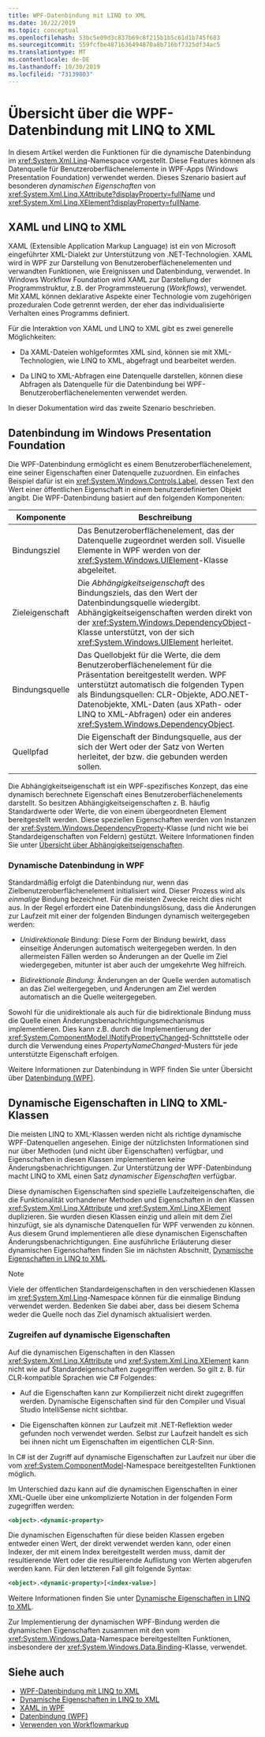 ```yaml
---
title: WPF-Datenbindung mit LINQ to XML
ms.date: 10/22/2019
ms.topic: conceptual
ms.openlocfilehash: 53bc5e09d3c837b69c8f215b1b5c61d1b745f683
ms.sourcegitcommit: 559fcfbe4871636494870a8b716bf7325df34ac5
ms.translationtype: MT
ms.contentlocale: de-DE
ms.lasthandoff: 10/30/2019
ms.locfileid: "73139803"
---
```

# <a name="overview-of-wpf-data-binding-with-linq-to-xml"></a>Übersicht über die WPF-Datenbindung mit LINQ to XML

In diesem Artikel werden die Funktionen für die dynamische Datenbindung im <xref:System.Xml.Linq>-Namespace vorgestellt. Diese Features können als Datenquelle für Benutzeroberflächenelemente in WPF-Apps (Windows Presentation Foundation) verwendet werden. Dieses Szenario basiert auf besonderen *dynamischen Eigenschaften* von <xref:System.Xml.Linq.XAttribute?displayProperty=fullName> und <xref:System.Xml.Linq.XElement?displayProperty=fullName>.

## <a name="xaml-and-linq-to-xml"></a>XAML und LINQ to XML

XAML (Extensible Application Markup Language) ist ein von Microsoft eingeführter XML-Dialekt zur Unterstützung von .NET-Technologien. XAML wird in WPF zur Darstellung von Benutzeroberflächenelementen und verwandten Funktionen, wie Ereignissen und Datenbindung, verwendet. In Windows Workflow Foundation wird XAML zur Darstellung der Programmstruktur, z.B. der Programmsteuerung (*Workflows*), verwendet. Mit XAML können deklarative Aspekte einer Technologie vom zugehörigen prozeduralen Code getrennt werden, der eher das individualisierte Verhalten eines Programms definiert.

Für die Interaktion von XAML und LINQ to XML gibt es zwei generelle Möglichkeiten:

- Da XAML-Dateien wohlgeformtes XML sind, können sie mit XML-Technologien, wie LINQ to XML, abgefragt und bearbeitet werden.

- Da LINQ to XML-Abfragen eine Datenquelle darstellen, können diese Abfragen als Datenquelle für die Datenbindung bei WPF-Benutzeroberflächenelementen verwendet werden.

In dieser Dokumentation wird das zweite Szenario beschrieben.

## <a name="data-binding-in-the-windows-presentation-foundation"></a>Datenbindung im Windows Presentation Foundation

Die WPF-Datenbindung ermöglicht es einem Benutzeroberflächenelement, eine seiner Eigenschaften einer Datenquelle zuzuordnen. Ein einfaches Beispiel dafür ist ein <xref:System.Windows.Controls.Label>, dessen Text den Wert einer öffentlichen Eigenschaft in einem benutzerdefinierten Objekt angibt. Die WPF-Datenbindung basiert auf den folgenden Komponenten:

|Komponente|Beschreibung|
|---------------|-----------------|
|Bindungsziel|Das Benutzeroberflächenelement, das der Datenquelle zugeordnet werden soll. Visuelle Elemente in WPF werden von der <xref:System.Windows.UIElement>-Klasse abgeleitet.|
|Zieleigenschaft|Die *Abhängigkeitseigenschaft* des Bindungsziels, das den Wert der Datenbindungsquelle wiedergibt. Abhängigkeitseigenschaften werden direkt von der <xref:System.Windows.DependencyObject>-Klasse unterstützt, von der sich <xref:System.Windows.UIElement> herleitet.|
|Bindungsquelle|Das Quellobjekt für die Werte, die dem Benutzeroberflächenelement für die Präsentation bereitgestellt werden. WPF unterstützt automatisch die folgenden Typen als Bindungsquellen: CLR-Objekte, ADO.NET-Datenobjekte, XML-Daten (aus XPath- oder LINQ to XML-Abfragen) oder ein anderes <xref:System.Windows.DependencyObject>.|
|Quellpfad|Die Eigenschaft der Bindungsquelle, aus der sich der Wert oder der Satz von Werten herleitet, der bzw. die gebunden werden sollen.|

Die Abhängigkeitseigenschaft ist ein WPF-spezifisches Konzept, das eine dynamisch berechnete Eigenschaft eines Benutzeroberflächenelements darstellt. So besitzen Abhängigkeitseigenschaften z. B. häufig Standardwerte oder Werte, die von einem übergeordneten Element bereitgestellt werden. Diese speziellen Eigenschaften werden von Instanzen der <xref:System.Windows.DependencyProperty>-Klasse (und nicht wie bei Standardeigenschaften von Feldern) gestützt. Weitere Informationen finden Sie unter [Übersicht über Abhängigkeitseigenschaften](/dotnet/framework/wpf/advanced/dependency-properties-overview).

### <a name="dynamic-data-binding-in-wpf"></a>Dynamische Datenbindung in WPF

Standardmäßig erfolgt die Datenbindung nur, wenn das Zielbenutzeroberflächenelement initialisiert wird. Dieser Prozess wird als *einmalige* Bindung bezeichnet. Für die meisten Zwecke reicht dies nicht aus. In der Regel erfordert eine Datenbindungslösung, dass die Änderungen zur Laufzeit mit einer der folgenden Bindungen dynamisch weitergegeben werden:

- *Unidirektionale* Bindung: Diese Form der Bindung bewirkt, dass einseitige Änderungen automatisch weitergegeben werden. In den allermeisten Fällen werden so Änderungen an der Quelle im Ziel wiedergegeben, mitunter ist aber auch der umgekehrte Weg hilfreich.

- *Bidirektionale Bindung*: Änderungen an der Quelle werden automatisch an das Ziel weitergegeben, und Änderungen am Ziel werden automatisch an die Quelle weitergegeben.

Sowohl für die unidirektionale als auch für die bidirektionale Bindung muss die Quelle einen Änderungsbenachrichtigungsmechanismus implementieren. Dies kann z.B. durch die Implementierung der <xref:System.ComponentModel.INotifyPropertyChanged>-Schnittstelle oder durch die Verwendung eines *PropertyNameChanged*-Musters für jede unterstützte Eigenschaft erfolgen.

Weitere Informationen zur Datenbindung in WPF finden Sie unter Übersicht über [Datenbindung (WPF)](/dotnet/framework/wpf/data/data-binding-wpf).

## <a name="dynamic-properties-in-linq-to-xml-classes"></a>Dynamische Eigenschaften in LINQ to XML-Klassen

Die meisten LINQ to XML-Klassen werden nicht als richtige dynamische WPF-Datenquellen angesehen. Einige der nützlichsten Informationen sind nur über Methoden (und nicht über Eigenschaften) verfügbar, und Eigenschaften in diesen Klassen implementieren keine Änderungsbenachrichtigungen. Zur Unterstützung der WPF-Datenbindung macht LINQ to XML einen Satz *dynamischer Eigenschaften* verfügbar.

Diese dynamischen Eigenschaften sind spezielle Laufzeiteigenschaften, die die Funktionalität vorhandener Methoden und Eigenschaften in den Klassen <xref:System.Xml.Linq.XAttribute> und <xref:System.Xml.Linq.XElement> duplizieren. Sie wurden diesen Klassen einzig und allein mit dem Ziel hinzufügt, sie als dynamische Datenquellen für WPF verwenden zu können. Aus diesem Grund implementieren alle diese dynamischen Eigenschaften Änderungsbenachrichtigungen. Eine ausführliche Erläuterung dieser dynamischen Eigenschaften finden Sie im nächsten Abschnitt, [Dynamische Eigenschaften in LINQ to XML](linq-to-xml-dynamic-properties.md).

> [!NOTE]
> Viele der öffentlichen Standardeigenschaften in den verschiedenen Klassen im <xref:System.Xml.Linq>-Namespace können für die einmalige Bindung verwendet werden. Bedenken Sie dabei aber, dass bei diesem Schema weder die Quelle noch das Ziel dynamisch aktualisiert werden.

### <a name="access-dynamic-properties"></a>Zugreifen auf dynamische Eigenschaften

Auf die dynamischen Eigenschaften in den Klassen <xref:System.Xml.Linq.XAttribute> und <xref:System.Xml.Linq.XElement> kann nicht wie auf Standardeigenschaften zugegriffen werden. So gilt z. B. für CLR-kompatible Sprachen wie C# Folgendes:

- Auf die Eigenschaften kann zur Kompilierzeit nicht direkt zugegriffen werden. Dynamische Eigenschaften sind für den Compiler und Visual Studio IntelliSense nicht sichtbar.

- Die Eigenschaften können zur Laufzeit mit .NET-Reflektion weder gefunden noch verwendet werden. Selbst zur Laufzeit handelt es sich bei ihnen nicht um Eigenschaften im eigentlichen CLR-Sinn.

In C# ist der Zugriff auf dynamische Eigenschaften zur Laufzeit nur über die vom <xref:System.ComponentModel>-Namespace bereitgestellten Funktionen möglich.

Im Unterschied dazu kann auf die dynamischen Eigenschaften in einer XML-Quelle über eine unkomplizierte Notation in der folgenden Form zugegriffen werden:

```xml
<object>.<dynamic-property>
```

Die dynamischen Eigenschaften für diese beiden Klassen ergeben entweder einen Wert, der direkt verwendet werden kann, oder einen Indexer, der mit einem Index bereitgestellt werden muss, damit der resultierende Wert oder die resultierende Auflistung von Werten abgerufen werden kann. Für den letzteren Fall gilt folgende Syntax:

```xml
<object>.<dynamic-property>[<index-value>]
```

Weitere Informationen finden Sie unter [Dynamische Eigenschaften in LINQ to XML](linq-to-xml-dynamic-properties.md).

Zur Implementierung der dynamischen WPF-Bindung werden die dynamischen Eigenschaften zusammen mit den vom <xref:System.Windows.Data>-Namespace bereitgestellten Funktionen, insbesondere der <xref:System.Windows.Data.Binding>-Klasse, verwendet.

## <a name="see-also"></a>Siehe auch

- [WPF-Datenbindung mit LINQ to XML](wpf-data-binding-with-linq-to-xml-overview.md)
- [Dynamische Eigenschaften in LINQ to XML](linq-to-xml-dynamic-properties.md)
- [XAML in WPF](/dotnet/framework/wpf/advanced/xaml-in-wpf)
- [Datenbindung (WPF)](/dotnet/framework/wpf/data/data-binding-wpf)
- [Verwenden von Workflowmarkup](https://go.microsoft.com/fwlink/?LinkId=98685)
